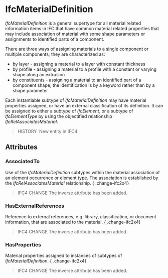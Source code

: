 # IfcMaterialDefinition

_IfcMaterialDefinition_ is a general supertype for all material related information items in IFC that have common material related properties that may include association of material with some shape parameters or assignments to identified parts of a component.

There are three ways of assigning materials to a single component or multiple components; they are characterized as:

* by layer - assigning a material to a layer with constant thickness
* by profile - assigning a material to a profile with a constant or varying shape along an extrusion
* by constituents - assigning a material to an identified part of a component shape; the identification is by a keyword rather than by a shape parameter

Each instantiable subtype of _IfcMaterialDefinition_ may have material properties assigned, or have an external classification of its definition. It can be assigned to either a subtype of _IfcElement_, or a subtype of _IfcElementType_ by using the objectified relationship _IfcRelAssociatesMaterial_.

> HISTORY  New entity in IFC4

## Attributes

### AssociatedTo
Use of the _IfcMaterialDefinition_ subtypes within the material association of an element occurrence or element type. The association is established by the _IfcRelAssociatesMaterial_ relationship.
{ .change-ifc2x4}
> IFC4 CHANGE  The inverse attribute has been added.

### HasExternalReferences
Reference to external references, e.g. library, classification, or document information, that are associated to the material.
{ .change-ifc2x4}
> IFC4 CHANGE  The inverse attribute has been added.

### HasProperties
Material properties assigned to instances of subtypes of _IfcMaterialDefinition_.
{ .change-ifc2x4}
> IFC4 CHANGE  The inverse attribute has been added.
